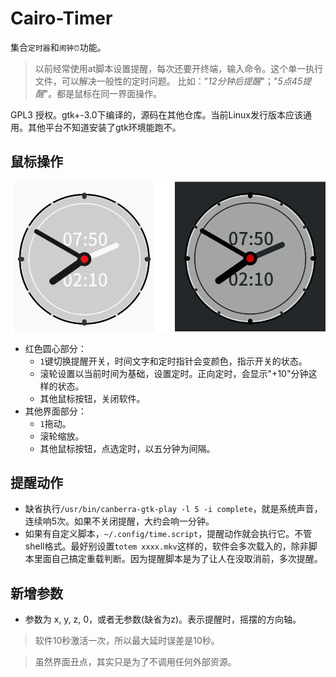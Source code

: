 # Cairo-Timer

集合`定时器`和`闹钟⏰`功能。
> 以前经常使用at脚本设置提醒，每次还要开终端，输入命令。这个单一执行文件，可以解决一般性的定时问题。
> 比如："*12分钟后提醒*"；"*5点45提醒*"。都是鼠标在同一界面操作。

GPL3 授权。gtk+-3.0下编译的，源码在其他仓库。当前Linux发行版本应该通用。其他平台不知道安装了gtk环境能跑不。

## 鼠标操作

![Alt text](shot0.png)

* 红色圆心部分：
    * `1`键切换提醒开关，时间文字和定时指针会变颜色，指示开关的状态。
    * 滚轮设置以当前时间为基础，设置定时。正向定时，会显示"+10"分钟这样的状态。
    * 其他鼠标按钮，关闭软件。
* 其他界面部分：
    * `1`拖动。
    * 滚轮缩放。
    * 其他鼠标按钮，点选定时，以五分钟为间隔。

## 提醒动作
* 缺省执行`/usr/bin/canberra-gtk-play -l 5 -i complete`，就是系统声音，连续响5次。如果不关闭提醒，大约会响一分钟。
* 如果有自定义脚本，`~/.config/time.script`，提醒动作就会执行它。不管shell格式。最好别设置`totem xxxx.mkv`这样的，软件会多次载入的，除非脚本里面自己搞定重载判断。因为提醒脚本是为了让人在没取消前，多次提醒。

## 新增参数
* 参数为 x, y, z, 0，或者无参数(缺省为z)。表示提醒时，摇摆的方向轴。


> 软件10秒激活一次，所以最大延时误差是10秒。

>虽然界面丑点，其实只是为了不调用任何外部资源。
